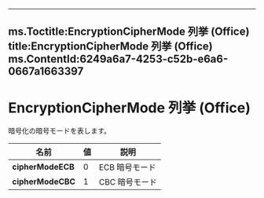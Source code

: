 

---
ms.Toctitle:EncryptionCipherMode 列挙 (Office)
title:EncryptionCipherMode 列挙 (Office)
ms.ContentId:6249a6a7-4253-c52b-e6a6-0667a1663397
---
# EncryptionCipherMode 列挙 (Office)




暗号化の暗号モードを表します。

|**名前**|**値**|**説明**|
|---|---|---|
|**cipherModeECB**|0|ECB 暗号モード|
|**cipherModeCBC**|1|CBC 暗号モード|




